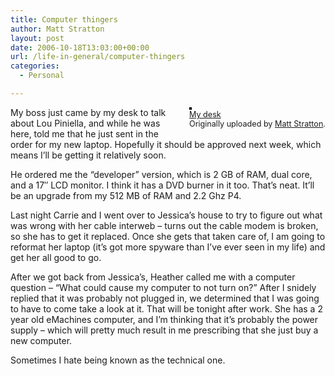 ```yaml
---
title: Computer thingers
author: Matt Stratton
layout: post
date: 2006-10-18T13:03:00+00:00
url: /life-in-general/computer-thingers
categories:
  - Personal

---
```

<div style="float:right;margin-left:10px;margin-bottom:10px;">
  <a href="http://www.flickr.com/photos/mugsy/148736048/" title="photo sharing"><img src="http://static.flickr.com/53/148736048_213e244a8f_m.jpg" alt="" style="border:solid 2px #000000;" /></a> <br /> <span style="font-size:.9em;margin-top:0;"> <a href="http://www.flickr.com/photos/mugsy/148736048/">My desk</a> <br /> Originally uploaded by <a href="http://www.flickr.com/people/mugsy/">Matt Stratton</a>. </span>
</div>

My boss just came by my desk to talk about Lou Piniella, and while he was here, told me that he just sent in the order for my new laptop. Hopefully it should be approved next week, which means I&#8217;ll be getting it relatively soon.

He ordered me the &#8220;developer&#8221; version, which is 2 GB of RAM, dual core, and a 17&#8243; LCD monitor. I think it has a DVD burner in it too. That&#8217;s neat. It&#8217;ll be an upgrade from my 512 MB of RAM and 2.2 Ghz P4.

Last night Carrie and I went over to Jessica&#8217;s house to try to figure out what was wrong with her cable interweb &#8211; turns out the cable modem is broken, so she has to get it replaced. Once she gets that taken care of, I am going to reformat her laptop (it&#8217;s got more spyware than I&#8217;ve ever seen in my life) and get her all good to go.

After we got back from Jessica&#8217;s, Heather called me with a computer question &#8211; &#8220;What could cause my computer to not turn on?&#8221; After I snidely replied that it was probably not plugged in, we determined that I was going to have to come take a look at it. That will be tonight after work. She has a 2 year old eMachines computer, and I&#8217;m thinking that it&#8217;s probably the power supply &#8211; which will pretty much result in me prescribing that she just buy a new computer.

Sometimes I hate being known as the technical one.
